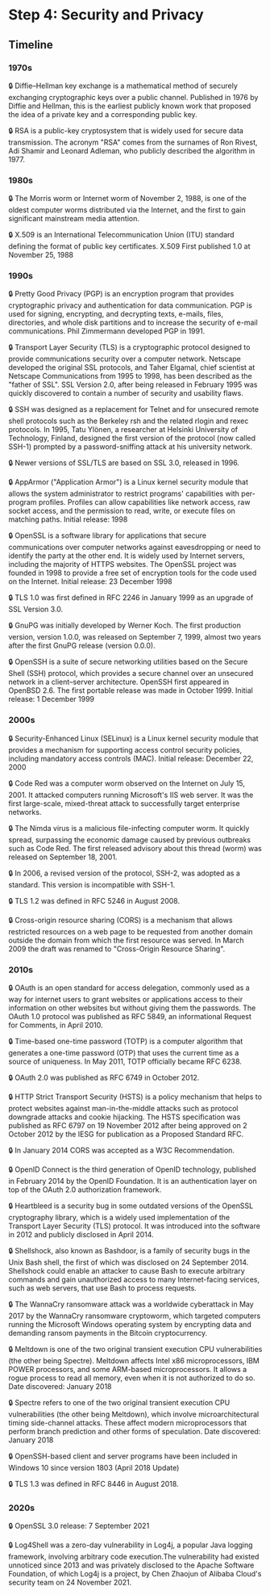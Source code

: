 # Step 4: Security and Privacy

## Timeline

### 1970s

🔒 Diffie–Hellman key exchange is a mathematical method of securely exchanging cryptographic keys over a public channel.
Published in 1976 by Diffie and Hellman, this is the earliest publicly known work that proposed the idea of a private key and a corresponding public key.

🔒 RSA is a public-key cryptosystem that is widely used for secure data transmission.
The acronym "RSA" comes from the surnames of Ron Rivest, Adi Shamir and Leonard Adleman, who publicly described the algorithm in 1977.

### 1980s

🔒 The Morris worm or Internet worm of November 2, 1988, is one of the oldest computer worms distributed via the Internet, and the first to gain significant mainstream media attention.

🔒 X.509 is an International Telecommunication Union (ITU) standard defining the format of public key certificates.
X.509 First published 1.0 at November 25, 1988

### 1990s

🔒 Pretty Good Privacy (PGP) is an encryption program that provides cryptographic privacy and authentication for data communication. PGP is used for signing, encrypting, and decrypting texts, e-mails, files, directories, and whole disk partitions and to increase the security of e-mail communications. Phil Zimmermann developed PGP in 1991.

🔒 Transport Layer Security (TLS) is a cryptographic protocol designed to provide communications security over a computer network.
Netscape developed the original SSL protocols, and Taher Elgamal, chief scientist at Netscape Communications from 1995 to 1998, has been described as the "father of SSL".
SSL Version 2.0, after being released in February 1995 was quickly discovered to contain a number of security and usability flaws.

🔒 SSH was designed as a replacement for Telnet and for unsecured remote shell protocols
such as the Berkeley rsh and the related rlogin and rexec protocols.
In 1995, Tatu Ylönen, a researcher at Helsinki University of Technology, Finland,
designed the first version of the protocol (now called SSH-1)
prompted by a password-sniffing attack at his university network.

🔒 Newer versions of SSL/TLS are based on SSL 3.0, released in 1996.

🔒 AppArmor ("Application Armor") is a Linux kernel security module that allows the system administrator to restrict programs' capabilities with per-program profiles. Profiles can allow capabilities like network access, raw socket access, and the permission to read, write, or execute files on matching paths.
Initial release: 1998

🔒 OpenSSL is a software library for applications that secure communications over computer networks against eavesdropping or need to identify the party at the other end. It is widely used by Internet servers, including the majority of HTTPS websites.
The OpenSSL project was founded in 1998 to provide a free set of encryption tools for the code used on the Internet.
Initial release: 23 December 1998

🔒 TLS 1.0 was first defined in RFC 2246 in January 1999 as an upgrade of SSL Version 3.0.

🔒 GnuPG was initially developed by Werner Koch.
The first production version, version 1.0.0, was released on September 7, 1999,
almost two years after the first GnuPG release (version 0.0.0).

🔒 OpenSSH is a suite of secure networking utilities based on the Secure Shell (SSH) protocol, which provides a secure channel over an unsecured network in a client–server architecture.
OpenSSH first appeared in OpenBSD 2.6. The first portable release was made in October 1999.
Initial release: 1 December 1999

### 2000s

🔒 Security-Enhanced Linux (SELinux) is a Linux kernel security module that provides a mechanism for supporting access control security policies, including mandatory access controls (MAC).
Initial release: December 22, 2000

🔒 Code Red was a computer worm observed on the Internet on July 15, 2001. It attacked computers running Microsoft's IIS web server. It was the first large-scale, mixed-threat attack to successfully target enterprise networks.

🔒 The Nimda virus is a malicious file-infecting computer worm. It quickly spread, surpassing the economic damage caused by previous outbreaks such as Code Red.
The first released advisory about this thread (worm) was released on September 18, 2001.

🔒 In 2006, a revised version of the protocol, SSH-2, was adopted as a standard.
This version is incompatible with SSH-1.

🔒 TLS 1.2 was defined in RFC 5246 in August 2008.

🔒 Cross-origin resource sharing (CORS) is a mechanism that allows restricted resources on a web page to be requested from another domain outside the domain from which the first resource was served.
In March 2009 the draft was renamed to "Cross-Origin Resource Sharing".

### 2010s

🔒 OAuth is an open standard for access delegation, commonly used as a way for internet users to grant websites or applications access to their information on other websites but without giving them the passwords.
The OAuth 1.0 protocol was published as RFC 5849, an informational Request for Comments, in April 2010.

🔒 Time-based one-time password (TOTP) is a computer algorithm that generates a one-time password (OTP) that uses the current time as a source of uniqueness.
In May 2011, TOTP officially became RFC 6238.

🔒 OAuth 2.0 was published as RFC 6749 in October 2012.

🔒 HTTP Strict Transport Security (HSTS) is a policy mechanism that helps to protect websites against man-in-the-middle attacks such as protocol downgrade attacks and cookie hijacking.
The HSTS specification was published as RFC 6797 on 19 November 2012 after being approved on 2 October 2012 by the IESG for publication as a Proposed Standard RFC.

🔒 In January 2014 CORS was accepted as a W3C Recommendation.

🔒 OpenID Connect is the third generation of OpenID technology, published in February 2014 by the OpenID Foundation. It is an authentication layer on top of the OAuth 2.0 authorization framework.

🔒 Heartbleed is a security bug in some outdated versions of the OpenSSL cryptography library, which is a widely used implementation of the Transport Layer Security (TLS) protocol. It was introduced into the software in 2012 and publicly disclosed in April 2014.

🔒 Shellshock, also known as Bashdoor, is a family of security bugs in the Unix Bash shell, the first of which was disclosed on 24 September 2014. Shellshock could enable an attacker to cause Bash to execute arbitrary commands and gain unauthorized access to many Internet-facing services, such as web servers, that use Bash to process requests.

🔒 The WannaCry ransomware attack was a worldwide cyberattack in May 2017 by the WannaCry ransomware cryptoworm, which targeted computers running the Microsoft Windows operating system by encrypting data and demanding ransom payments in the Bitcoin cryptocurrency.

🔒 Meltdown is one of the two original transient execution CPU vulnerabilities (the other being Spectre). Meltdown affects Intel x86 microprocessors, IBM POWER processors, and some ARM-based microprocessors. It allows a rogue process to read all memory, even when it is not authorized to do so.
Date discovered: January 2018

🔒 Spectre refers to one of the two original transient execution CPU vulnerabilities (the other being Meltdown), which involve microarchitectural timing side-channel attacks. These affect modern microprocessors that perform branch prediction and other forms of speculation.
Date discovered: January 2018

🔒 OpenSSH-based client and server programs have been included in Windows 10 since version 1803 (April 2018 Update)

🔒 TLS 1.3 was defined in RFC 8446 in August 2018.

### 2020s

🔒 OpenSSL 3.0 release: 7 September 2021

🔒 Log4Shell was a zero-day vulnerability in Log4j, a popular Java logging framework, involving arbitrary code execution.The vulnerability had existed unnoticed since 2013 and was privately disclosed to the Apache Software Foundation, of which Log4j is a project, by Chen Zhaojun of Alibaba Cloud's security team on 24 November 2021.
